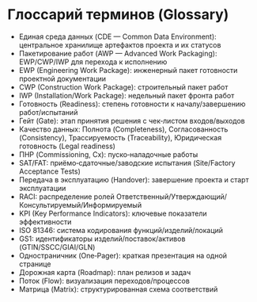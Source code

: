 # Глоссарий терминов (Glossary)

- Единая среда данных (CDE — Common Data Environment): центральное хранилище артефактов проекта и их статусов
- Пакетирование работ (AWP — Advanced Work Packaging): EWP/CWP/IWP для перехода к исполнению
- EWP (Engineering Work Package): инженерный пакет готовности проектной документации
- CWP (Construction Work Package): строительный пакет работ
- IWP (Installation/Work Package): недельный пакет фронта работ
- Готовность (Readiness): степень готовности к началу/завершению работ/испытаний
- Гейт (Gate): этап принятия решения с чек‑листом входов/выходов
- Качество данных: Полнота (Completeness), Согласованность (Consistency), Трассируемость (Traceability), Юридическая готовность (Legal readiness)
- ПНР (Commissioning, Cx): пуско‑наладочные работы
- SAT/FAT: приёмо‑сдаточные/заводские испытания (Site/Factory Acceptance Tests)
- Передача в эксплуатацию (Handover): завершение проекта и старт эксплуатации
- RACI: распределение ролей Ответственный/Утверждающий/Консультируемый/Информируемый
- KPI (Key Performance Indicators): ключевые показатели эффективности
- ISO 81346: система кодирования функций/изделий/локаций
- GS1: идентификаторы изделий/поставок/активов (GTIN/SSCC/GIAI/GLN)
- Одностраничник (One‑Pager): краткая презентация на одной странице
- Дорожная карта (Roadmap): план релизов и задач
- Поток (Flow): визуализация переходов/процессов
- Матрица (Matrix): структурированная схема соответствий
